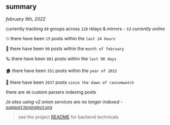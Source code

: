 
## summary
_february 9th, 2022_

currently tracking `89` groups across `128` relays & mirrors - _`53` currently online_

⏲ there have been `15` posts within the `last 24 hours`

🦈 there have been `90` posts within the `month of february`

🪐 there have been `881` posts within the `last 90 days`

🏚 there have been `351` posts within the `year of 2022`

🦕 there have been `2637` posts `since the dawn of ransomwatch`

there are `48` custom parsers indexing posts

_`20` sites using v2 onion services are no longer indexed - [support.torproject.org](https://support.torproject.org/onionservices/v2-deprecation/)_

> see the project [README](https://github.com/thetanz/ransomwatch#ransomwatch--) for backend technicals
